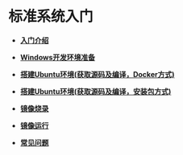 # 标准系统入门<a name="ZH-CN_TOPIC_0000001111221726"></a>

-   **[入门介绍](quickstart-standard-overview.md)**  

-   **[Windows开发环境准备](quickstart-standard-windows-environment.md)**  

-   **[搭建Ubuntu环境\(获取源码及编译，Docker方式\)](quickstart-standard-docker-environment.md)**  

-   **[搭建Ubuntu环境\(获取源码及编译，安装包方式\)](quickstart-standard-package-environment.md)**  

-   **[镜像烧录](quickstart-standard-burn.md)**  

-   **[镜像运行](quickstart-standard-running.md)**  

-   **[常见问题](quickstart-standard-faqs.md)**  


